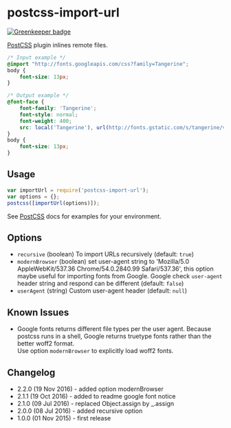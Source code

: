 # postcss-import-url

[![Greenkeeper badge](https://badges.greenkeeper.io/unlight/postcss-import-url.svg)](https://greenkeeper.io/)

[PostCSS](https://github.com/postcss/postcss) plugin inlines remote files.

```css
/* Input example */
@import "http://fonts.googleapis.com/css?family=Tangerine";
body {
	font-size: 13px;
}
```

```css
/* Output example */
@font-face {
    font-family: 'Tangerine';
    font-style: normal;
    font-weight: 400;
    src: local('Tangerine'), url(http://fonts.gstatic.com/s/tangerine/v7/HGfsyCL5WASpHOFnouG-RKCWcynf_cDxXwCLxiixG1c.ttf) format('truetype')
}
body {
	font-size: 13px;
}
```
## Usage

```js
var importUrl = require('postcss-import-url');
var options = {};
postcss([importUrl(options)]);
```

See [PostCSS](https://github.com/postcss/postcss#usage) docs for examples for your environment.

## Options
* `recursive` (boolean) To import URLs recursively (default: `true`)
* `modernBrowser` (boolean) set user-agent string to 'Mozilla/5.0 AppleWebKit/537.36 Chrome/54.0.2840.99 Safari/537.36', this option maybe useful for importing fonts from Google. Google check `user-agent` header string and respond can be different (default: `false`)
* `userAgent` (string) Custom user-agent header (default: `null`)

## Known Issues
* Google fonts returns different file types per the user agent. Because postcss runs in a shell, 
Google returns truetype fonts rather than the better woff2 format.  
Use option `modernBrowser` to explicitly load woff2 fonts.

## Changelog
* 2.2.0 (19 Nov 2016) - added option modernBrowser
* 2.1.1 (19 Oct 2016) - added to readme google font notice
* 2.1.0 (09 Jul 2016) - replaced Object.assign by _.assign
* 2.0.0 (08 Jul 2016) - added recursive option
* 1.0.0 (01 Nov 2015) - first release